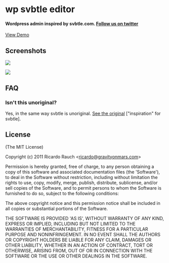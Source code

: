 wp svbtle editor
==============

#### Wordpress admin inspired by svbtle.com. [Follow us on twitter][]

  [Follow us on twitter]: http://twitter.com/gravityonmars

[View Demo][]

  [View Demo]: http://wordpress-svbtle.com
  
## Screenshots 


![][2]

![][4]

 [2]: https://github.com/gravityonmars/wp-svbtle/raw/master/wp-svbtle/screenshot-1.png
 [4]: https://github.com/gravityonmars/wp-svbtle/raw/master/wp-svbtle/screenshot-2.png

## FAQ 

### Isn't this unoriginal?
Yes, in the same way svbtle is unoriginal. [See the original][] ["inspiration" for svbtle].

[See the original]: http://drawar.com

## License 

(The MIT License)

Copyright (c) 2011 Ricardo Rauch &lt;ricardo@gravityonmars.com&gt;

Permission is hereby granted, free of charge, to any person obtaining
a copy of this software and associated documentation files (the
'Software'), to deal in the Software without restriction, including
without limitation the rights to use, copy, modify, merge, publish,
distribute, sublicense, and/or sell copies of the Software, and to
permit persons to whom the Software is furnished to do so, subject to
the following conditions:

The above copyright notice and this permission notice shall be
included in all copies or substantial portions of the Software.

THE SOFTWARE IS PROVIDED 'AS IS', WITHOUT WARRANTY OF ANY KIND,
EXPRESS OR IMPLIED, INCLUDING BUT NOT LIMITED TO THE WARRANTIES OF
MERCHANTABILITY, FITNESS FOR A PARTICULAR PURPOSE AND NONINFRINGEMENT.
IN NO EVENT SHALL THE AUTHORS OR COPYRIGHT HOLDERS BE LIABLE FOR ANY
CLAIM, DAMAGES OR OTHER LIABILITY, WHETHER IN AN ACTION OF CONTRACT,
TORT OR OTHERWISE, ARISING FROM, OUT OF OR IN CONNECTION WITH THE
SOFTWARE OR THE USE OR OTHER DEALINGS IN THE SOFTWARE.